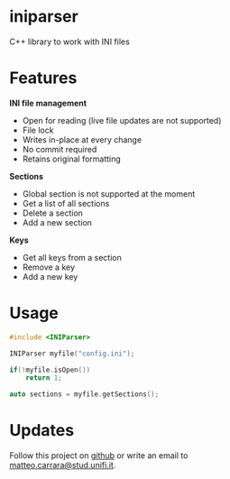 # iniparser
C++ library to work with INI files

# Features
**INI file management**
* Open for reading (live file updates are not supported)
* File lock
* Writes in-place at every change
* No commit required
* Retains original formatting

**Sections**
* Global section is not supported at the moment
* Get a list of all sections
* Delete a section
* Add a new section

**Keys**
* Get all keys from a section
* Remove a key
* Add a new key

# Usage

```c++
#include <INIParser>

INIParser myfile("config.ini");

if(!myfile.isOpen())
    return 1;

auto sections = myfile.getSections();
```

# Updates
Follow this project on [github](https://github.com/matteo-carrara-unifi/iniparser)
or write an email to [matteo.carrara@stud.unifi.it](matteo.carrara@stud.unifi.it).
